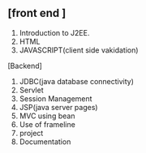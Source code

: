## [front end ]
1. Introduction to J2EE.
2. HTML
3. JAVASCRIPT(client side vakidation)

[Backend]
1. JDBC(java database connectivity)
2. Servlet
3. Session Management
4. JSP(java server pages)
5. MVC using bean
6. Use of frameline
7. project
8. Documentation
